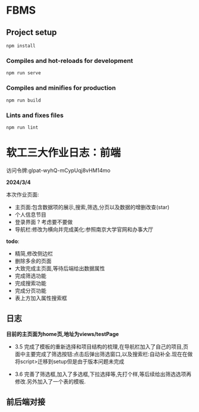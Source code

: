 # FBMS

## Project setup
```
npm install
```

### Compiles and hot-reloads for development
```
npm run serve
```

### Compiles and minifies for production
```
npm run build
```

### Lints and fixes files
```
npm run lint
```

# 软工三大作业日志：前端

访问令牌:glpat-wyhQ-mCypUqj8vHM14mo


**2024/3/4**

本次作业页面:
- 主页面:包含数据项的展示,搜索,筛选,分页以及数据的增删改查(star)
- 个人信息节目
- 登录界面 ? 考虑要不要做
- 导航栏:修改为横向并完成美化:参照南京大学官网和办事大厅

**todo**:
- 精简,修改侧边栏
- 删除多余的页面
- 大致完成主页面,等待后端给出数据属性
- 完成筛选功能
- 完成搜索功能
- 完成分页功能
- 表上方加入属性搜索框

## 日志
**目前的主页面为home页,地址为views/testPage**
- 3.5
完成了模板的重新选择和项目结构的梳理,在导航栏加入了自己的项目,页面中主要完成了筛选按钮:点击后弹出筛选窗口,以及搜索栏:自动补全.现在在做将script>迁移到setup但是由于版本问题未完成

- 3.6
完善了筛选框,加入了多选框,下拉选择等,先打个样,等后续给出筛选选项再修改.另外加入了一个表的模板.
## 前后端对接

